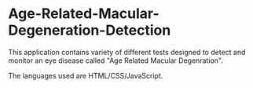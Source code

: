 # Age-Related-Macular-Degeneration-Detection

This application contains variety of different tests designed to detect and monitor an eye disease called "Age Related Macular Degenration".

The languages used are HTML/CSS/JavaScript.
